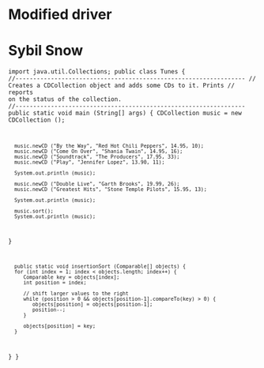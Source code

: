 # Modified driver
# Sybil Snow

<code>import java.util.Collections;
public class Tunes {
   //-----------------------------------------------------------------
   //  Creates a CDCollection object and adds some CDs to it. Prints
   //  reports on the status of the collection.
   //-----------------------------------------------------------------
   public static void main (String[] args) {
      CDCollection music = new CDCollection ();

      music.newCD ("By the Way", "Red Hot Chili Peppers", 14.95, 10);
      music.newCD ("Come On Over", "Shania Twain", 14.95, 16);
      music.newCD ("Soundtrack", "The Producers", 17.95, 33);
      music.newCD ("Play", "Jennifer Lopez", 13.90, 11);

      System.out.println (music);

      music.newCD ("Double Live", "Garth Brooks", 19.99, 26);
      music.newCD ("Greatest Hits", "Stone Temple Pilots", 15.95, 13);

      System.out.println (music);
      
      music.sort();
      System.out.println (music);
   }
   
      public static void insertionSort (Comparable[] objects) {
      for (int index = 1; index < objects.length; index++) {
         Comparable key = objects[index];
         int position = index;

         // shift larger values to the right
         while (position > 0 && objects[position-1].compareTo(key) > 0) {
            objects[position] = objects[position-1];
            position--;
         }

         objects[position] = key;
      }
   }
   }</code>
